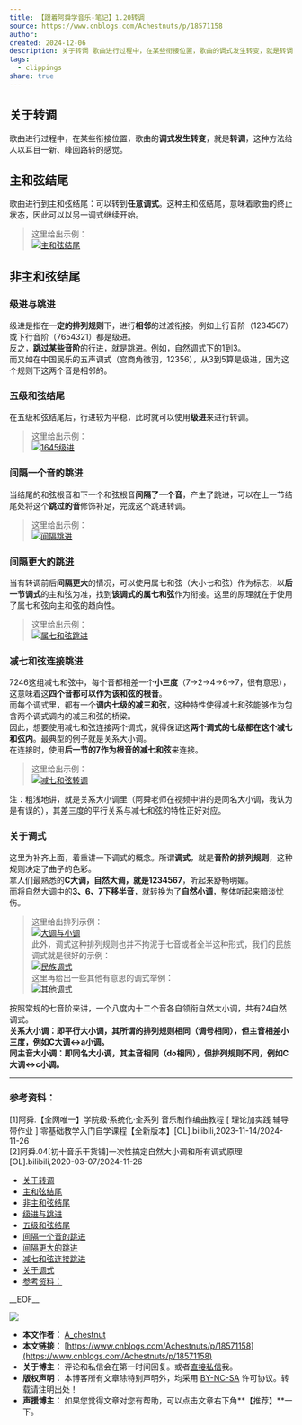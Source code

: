```yaml
---
title: 【跟着阿舜学音乐-笔记】1.20转调
source: https://www.cnblogs.com/Achestnuts/p/18571158
author: 
created: 2024-12-06
description: 关于转调 歌曲进行过程中，在某些衔接位置，歌曲的调式发生转变，就是转调，这种方法给人以耳目一新、峰回路转的感觉。 主和弦结尾 歌曲进行到主和弦结尾：可以转到任意调式。这种主和弦结尾，意味着歌曲的终止状态，因此可以以另一调式继续开始。 这里给出示例： 非主和弦结尾 级进与跳进 级进是指在一定的排列规则
tags:
  - clippings
share: true
---
```

## 关于转调

歌曲进行过程中，在某些衔接位置，歌曲的**调式发生转变**，就是**转调**，这种方法给人以耳目一新、峰回路转的感觉。

## 主和弦结尾

歌曲进行到主和弦结尾：可以转到**任意调式**。这种主和弦结尾，意味着歌曲的终止状态，因此可以以另一调式继续开始。

> 这里给出示例：  
> [![主和弦结尾](https://img2024.cnblogs.com/blog/3170341/202411/3170341-20241126225942084-159121847.jpg)](https://img2024.cnblogs.com/blog/3170341/202411/3170341-20241126225942084-159121847.jpg)

## 非主和弦结尾

### 级进与跳进

级进是指在**一定的排列规则**下，进行**相邻**的过渡衔接。例如上行音阶（1234567）或下行音阶（7654321）都是级进。  
反之，**跳过某些音阶**的行进，就是跳进。例如，自然调式下的1到3。  
而又如在中国民乐的五声调式（宫商角徵羽，12356），从3到5算是级进，因为这个规则下这两个音是相邻的。

### 五级和弦结尾

在五级和弦结尾后，行进较为平稳，此时就可以使用**级进**来进行转调。

> 这里给出示例：  
> [![1645级进](https://img2024.cnblogs.com/blog/3170341/202411/3170341-20241126230005148-606927406.jpg)](https://img2024.cnblogs.com/blog/3170341/202411/3170341-20241126230005148-606927406.jpg)

### 间隔一个音的跳进

当结尾的和弦根音和下一个和弦根音**间隔了一个音**，产生了跳进，可以在上一节结尾处将这个**跳过的音**修饰补足，完成这个跳进转调。

> 这里给出示例：  
> [![间隔跳进](https://img2024.cnblogs.com/blog/3170341/202411/3170341-20241126230019864-1834830944.jpg)](https://img2024.cnblogs.com/blog/3170341/202411/3170341-20241126230019864-1834830944.jpg)

### 间隔更大的跳进

当有转调前后**间隔更大**的情况，可以使用属七和弦（大小七和弦）作为标志，以**后一节调式**的主和弦为准，找到**该调式的属七和弦**作为衔接。这里的原理就在于使用了属七和弦向主和弦的趋向性。

> 这里给出示例：  
> [![属七和弦跳进](https://img2024.cnblogs.com/blog/3170341/202411/3170341-20241126230057695-1958314536.jpg)](https://img2024.cnblogs.com/blog/3170341/202411/3170341-20241126230057695-1958314536.jpg)

### 减七和弦连接跳进

7246这组减七和弦中，每个音都相差一个**小三度**（7->2->4->6->7，很有意思），这意味着这**四个音都可以作为该和弦的根音**。  
而每个调式里，都有一个**调内七级的减三和弦**，这种特性使得减七和弦能够作为包含两个调式调内的减三和弦的桥梁。  
因此，想要使用减七和弦连接两个调式，就得保证这**两个调式的七级都在这个减七和弦内**。最典型的例子就是关系大小调。  
在连接时，使用**后一节的7作为根音的减七和弦**来连接。

> 这里给出示例：  
> [![减七和弦转调](https://img2024.cnblogs.com/blog/3170341/202411/3170341-20241126230123088-966489555.jpg)](https://img2024.cnblogs.com/blog/3170341/202411/3170341-20241126230123088-966489555.jpg)

注：粗浅地讲，就是关系大小调里（阿舜老师在视频中讲的是同名大小调，我认为是有误的），其差三度的平行关系与减七和弦的特性正好对应。

### 关于调式

这里为补齐上面，着重讲一下调式的概念。所谓**调式**，就是**音阶的排列规则**，这种规则决定了曲子的色彩。  
拿人们最熟悉的**C大调，自然大调，就是1234567**，听起来舒畅明媚。  
而将自然大调中的**3、6、7下移半音**，就转换为了**自然小调**，整体听起来暗淡忧伤。

> 这里给出排列示例：  
> [![大调与小调](https://img2024.cnblogs.com/blog/3170341/202411/3170341-20241126230149855-1977805569.jpg)](https://img2024.cnblogs.com/blog/3170341/202411/3170341-20241126230149855-1977805569.jpg)  
> 此外，调式这种排列规则也并不拘泥于七音或者全半这种形式，我们的民族调式就是很好的示例：  
> [![民族调式](https://img2024.cnblogs.com/blog/3170341/202411/3170341-20241126230206357-1531834256.jpg)](https://img2024.cnblogs.com/blog/3170341/202411/3170341-20241126230206357-1531834256.jpg)  
> 这里再给出一些其他有意思的调式举例：  
> [![其他调式](https://img2024.cnblogs.com/blog/3170341/202411/3170341-20241126230237026-1410631197.jpg)](https://img2024.cnblogs.com/blog/3170341/202411/3170341-20241126230237026-1410631197.jpg)

按照常规的七音阶来讲，一个八度内十二个音各自领衔自然大小调，共有24自然调式。  
**关系大小调：即平行大小调，其所谓的排列规则相同（调号相同），但主音相差小三度，例如C大调<->a小调。**  
**同主音大小调：即同名大小调，其主音相同（do相同），但排列规则不同，例如C大调<->c小调。**

---

### 参考资料：

\[1\]阿舜.【全网唯一】学院级·系统化·全系列 音乐制作编曲教程 \[ 理论加实践 辅导带作业 \] 零基础教学入门自学课程【全新版本】\[OL\].bilibili,2023-11-14/2024-11-26  
\[2\]阿舜.04\[初十音乐干货铺\]一次性搞定自然大小调和所有调式原理\[OL\].bilibili,2020-03-07/2024-11-26

- [关于转调](https://www.cnblogs.com/Achestnuts/p/#%E5%85%B3%E4%BA%8E%E8%BD%AC%E8%B0%83)
- [主和弦结尾](https://www.cnblogs.com/Achestnuts/p/#%E4%B8%BB%E5%92%8C%E5%BC%A6%E7%BB%93%E5%B0%BE)
- [非主和弦结尾](https://www.cnblogs.com/Achestnuts/p/#%E9%9D%9E%E4%B8%BB%E5%92%8C%E5%BC%A6%E7%BB%93%E5%B0%BE)
- [级进与跳进](https://www.cnblogs.com/Achestnuts/p/#%E7%BA%A7%E8%BF%9B%E4%B8%8E%E8%B7%B3%E8%BF%9B)
- [五级和弦结尾](https://www.cnblogs.com/Achestnuts/p/#%E4%BA%94%E7%BA%A7%E5%92%8C%E5%BC%A6%E7%BB%93%E5%B0%BE)
- [间隔一个音的跳进](https://www.cnblogs.com/Achestnuts/p/#%E9%97%B4%E9%9A%94%E4%B8%80%E4%B8%AA%E9%9F%B3%E7%9A%84%E8%B7%B3%E8%BF%9B)
- [间隔更大的跳进](https://www.cnblogs.com/Achestnuts/p/#%E9%97%B4%E9%9A%94%E6%9B%B4%E5%A4%A7%E7%9A%84%E8%B7%B3%E8%BF%9B)
- [减七和弦连接跳进](https://www.cnblogs.com/Achestnuts/p/#%E5%87%8F%E4%B8%83%E5%92%8C%E5%BC%A6%E8%BF%9E%E6%8E%A5%E8%B7%B3%E8%BF%9B)
- [关于调式](https://www.cnblogs.com/Achestnuts/p/#%E5%85%B3%E4%BA%8E%E8%B0%83%E5%BC%8F)
- [参考资料：](https://www.cnblogs.com/Achestnuts/p/#%E5%8F%82%E8%80%83%E8%B5%84%E6%96%99)

\_\_EOF\_\_

[![](http://pic.cnblogs.com/avatar/3170341/20230411222050.png)](http://pic.cnblogs.com/avatar/3170341/20230411222050.png)

- **本文作者：** [A\_chestnut](https://www.cnblogs.com/Achestnuts)
- **本文链接：** [https://www.cnblogs.com/Achestnuts/p/18571158](https://www.cnblogs.com/Achestnuts/p/18571158)
- **关于博主：** 评论和私信会在第一时间回复。或者[直接私信](https://msg.cnblogs.com/msg/send/Achestnuts)我。
- **版权声明：** 本博客所有文章除特别声明外，均采用 [BY-NC-SA](https://creativecommons.org/licenses/by-nc-sa/4.0/ "BY-NC-SA") 许可协议。转载请注明出处！
- **声援博主：** 如果您觉得文章对您有帮助，可以点击文章右下角**【推荐】**一下。